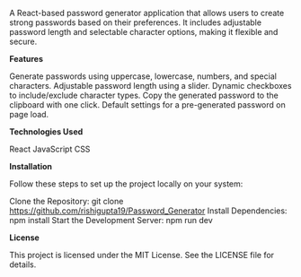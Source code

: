 A React-based password generator application that allows users to create strong passwords based on their preferences. It includes adjustable password length and selectable character options, making it flexible and secure.

**Features**

Generate passwords using uppercase, lowercase, numbers, and special characters.
Adjustable password length using a slider.
Dynamic checkboxes to include/exclude character types.
Copy the generated password to the clipboard with one click.
Default settings for a pre-generated password on page load.

**Technologies Used**

React
JavaScript
CSS

**Installation**

Follow these steps to set up the project locally on your system:

Clone the Repository: git clone https://github.com/rishigupta19/Password_Generator
Install Dependencies: npm install
Start the Development Server: npm run dev

**License**

This project is licensed under the MIT License. See the LICENSE file for details.
